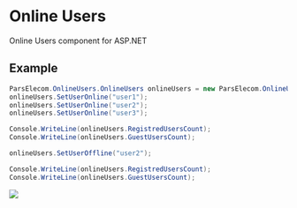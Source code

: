 # Online Users
Online Users component for ASP.NET

## Example
```c#
ParsElecom.OnlineUsers.OnlineUsers onlineUsers = new ParsElecom.OnlineUsers.OnlineUsers();
onlineUsers.SetUserOnline("user1");
onlineUsers.SetUserOnline("user2");
onlineUsers.SetUserOnline("user3");

Console.WriteLine(onlineUsers.RegistredUsersCount);
Console.WriteLine(onlineUsers.GuestUsersCount);

onlineUsers.SetUserOffline("user2");

Console.WriteLine(onlineUsers.RegistredUsersCount);
Console.WriteLine(onlineUsers.GuestUsersCount);
```



![](http://visit.parselecom.com/Api/Visit/13/F80000)
